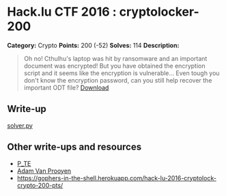 # Hack.lu CTF 2016 : cryptolocker-200

**Category:** Crypto
**Points:** 200 (-52)
**Solves:** 114
**Description:**

> Oh no! Cthulhu's laptop was hit by ransomware and an important document was encrypted! But you have obtained the encryption script and it seems like the encryption is vulnerable...
> Even tough you don't know the encryption password, can you still help recover the important ODT file?
> [Download](cryptolocker.zip)

## Write-up

[solver.py](solver.py)

## Other write-ups and resources

* [P_TE](https://p-te.fr/2016/10/20/hack-lu-cryptolocker/)
* [Adam Van Prooyen](http://van.prooyen.com/cryptography/2016/10/20/cryptolocker-Writeup.html)
* https://gophers-in-the-shell.herokuapp.com/hack-lu-2016-cryptolock-crypto-200-pts/
